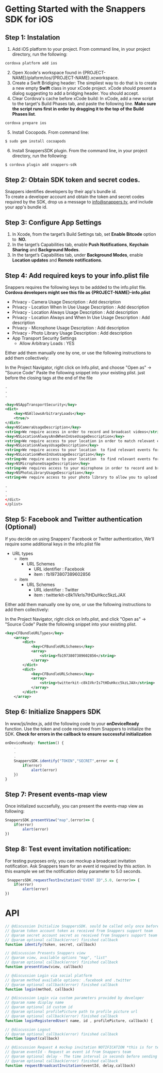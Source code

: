 # Getting Started with the Snappers SDK for iOS

## Step 1: Instalation
1. Add iOS platform to your project. From command line, in your project directory, run the following:
```bash
cordova platform add ios
```
2. Open Xcode's workspace found in {PROJECT-NAME}/plaform/ios/{PROJECT-NAME}.xcworkspace. 
3. Create a Swift Bridiging header: The simpliest way to do that is to create a new empty **Swift** class in your xCode project. xCode should present a dialog suggesting to add a bridging header. You should accept.
5. Clear Cordova's cache before xCode build: In xCode, add a new script to the target's Build Phases tab, and paste the following line. **Make sure the script runs first in order by dragging it to the top of the Build Phases list**.
```bash
cordova prepare ios
```

5. Install Cocopods. From command line:

```bash
$ sudo gem install cocoapods
```

6. Install SnappersSDK plugin. From the command line, in your project directory, run the following:

```bash
$ cordova plugin add snappers-sdk
```

## Step 2: Obtain SDK token and secret codes.
Snappers identifies developers by their app's bundle id.  
 To create a developer account and obtain the token and secret codes required by the SDK, drop us a message to info@snappers.tv, and include your app's bundle id.


## Step 3: Configure App Settings
1. In Xcode, from the target’s Build Settings tab, set **Enable Bitcode** option to ​ **NO.**
2. In the target’s Capabilities tab, enable **Push Notifications**, **Keychain Sharing** and **Background Modes**.  
3. In the target’s Capabilities tab, under **Background Modes**, enable **Location updates** and **Remote notifications**.

## Step 4: Add required keys to your info.plist file

Snappers requires the following keys to be addded to the info.plist file.  
**Cordova developers might see this file as {PROJECT-NAME}-info.plist**

- Privacy - Camera Usage Description : Add description
- Privacy - Location When In Use Usage Description : Add description
- Privacy - Location Always Usage Description : Add description
- Privacy - Location Always and When In Use Usage Description : Add description
- Privacy - Microphone Usage Description : Add description
- Privacy - Photo Library Usage Description : Add description
- App Transport Security Settings
	* Allow Arbitrary Loads : YES
	
Either add them manually one by one, or use the following instructions to add them collectively:

In the Project Navigator, right click on Info.plist, and choose "Open as" → "Source Code"
Paste the following snippet into your existing plist. just before the closing tags at the end of the file
```xml
.
.
.

<key>NSAppTransportSecurity</key>
<dict>
	<key>NSAllowsArbitraryLoads</key>
	<true/>
</dict>
<key>NSCameraUsageDescription</key>
<string>We require access in order to record and broadcast videos</string>
<key>NSLocationAlwaysAndWhenInUseUsageDescription</key>
<string>We require access to your location in order to match relevant events for your location</string>
<key>NSLocationAlwaysUsageDescription</key>
<string>We require access to your location  to find relevant events for you and to validate users content origin</string>
<key>NSLocationWhenInUseUsageDescription</key>
<string>We require access to your location  to find relevant events for you and to validate users content origin</string>
<key>NSMicrophoneUsageDescription</key>
<string>We requires access to your microphone in order to record and broadcast videos</string>
<key>NSPhotoLibraryUsageDescription</key>
<string>We require access to your photo library to allow you to upload prerecorded videos</string>   

.
.
.
</dict>
</plist>
```

## Step 5: Facebook and Twitter authentication (Optional)
If you decide on using Snappers' Facebook or Twitter authentication, We'll require some additional keys in the info.plist file

- URL types
	* item
		- URL Schemes
			- URL identifier : Facebook
			- item : fb1973807389602856
	* item
		- URL Schemes
			- URL identifier : Twitter
			- item : twitterkit-c8k1VkrIs7tHDuHkcc5kzLJAX


Either add them manually one by one, or use the following instructions to add them collectively:

In the Project Navigator, right click on Info.plist, and click "Open as" → "Source Code"
Paste the following snippet into your existing plist.
```xml   
<key>CFBundleURLTypes</key>
    <array>
        <dict>
            <key>CFBundleURLSchemes</key>
            <array>
                <string>fb1973807389602856</string>
            </array>
        </dict>
        <dict>
            <key>CFBundleURLSchemes</key>
            <array>
                <string>twitterkit-c8k1VkrIs7tHDuHkcc5kzLJAX</string>
            </array>
        </dict>
    </array>
```
## Step 6: Initialize Snappers SDK
In www/js/index.js, add the following code to your **onDeviceReady** function. Use the token and code recieved from Snappers to initialize the SDK. **Check for errors in the callback to ensure successful initialization**
```javascript
onDeviceReady: function() {
    .
    .
    .
    SnappersSDK.identify("TOKEN","SECRET",error => {
        if(error) 
            alert(error)
    })
}
```

## Step 7: Present events-map view
Once initialized succsefully, you can present the events-map view as following:
```javascript
SnappersSDK.presentView("map",(error)=> {
    if(error) 
        alert(error)
})
```
## Step 8: Test event invitation notification:
For testing purposes only, you can mockup a broadcast invitation notification.
Ask Snappers team for an event id required by this action. 
In this example we set the notification delay parameter to 5.0 seconds. 
```javascript
 SnappersSDK.requestTestInvitation("EVENT ID",5.0, (error)=> {
    if(error)
        alert(error)
})
```
# API
```javascript
// @discussion Initialize SnappersSDK. sould be called only once before any other SDK call
// @param token account token as received from Snappers support team
// @param secret account secret as received from Snappers support team
// @param optional callback(error) finished callback
function identify(token, secret, callback)
```  
  
```javascript
// @discussion Presents Snappers view
// @param view, available options "map", "list"
// @param optional callback(error) finished callback
function presentView(view, callback)
```

```javascript
// @discussion Login via social platform
// @param method available options: .facebook and .twitter
// @param optional callback(error) finished callback
function login(method, callback)
```

```javascript
// @discussion Login via custom parameters provided by developer
// @param name display name
// @param optional id custom id 
// @param optional profilePicture path to profile picture url
// @param optional callback(error) finished callback
function loginRegisteredUser( name, id , profilePicture, callback) {
```
```javascript
// @discussion Logout
// @param optional callback(error) finished callback
function logout(callback) 
```

```javascript
// @discussion Request A mockup invitation NOTIFICATION *this is for testing purposes only
// @param eventId - Request an event id from Snappers team
// @param optional delay - The time interval in seconds before sending the notification
// @param optional callback(error) finished callback
function requestBroadcastInvitation(eventId, delay,callback) 
```